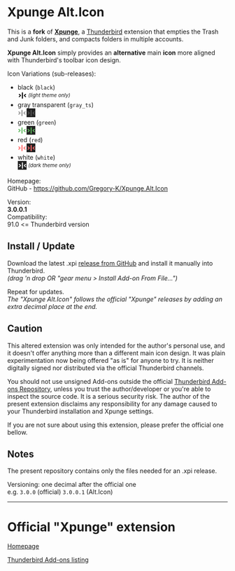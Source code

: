 # Xpunge Alt.Icon

This is a **fork** of [**Xpunge**](http://www.theodoretegos.net/mozilla/tb/), a [Thunderbird](https://www.thunderbird.net/) extension that empties the Trash and Junk folders, and compacts folders in multiple accounts.

**Xpunge Alt.Icon** simply provides an **alternative** main **icon** more aligned with Thunderbird's toolbar icon design.

Icon Variations (sub-releases):  
- black (`black`)  
  ![black icon](./icons/preview_xpunge_black.png) <sup>_(light theme only)_</sup>
- gray transparent (`gray_ts`)  
  ![gray icon](./icons/preview_xpunge_gray_ts.png)
- green (`green`)  
  ![green icon](./icons/preview_xpunge_green.png)
- red (`red`)  
  ![red icon](./icons/preview_xpunge_red.png)
- white (`white`)  
  ![white icon](./icons/preview_xpunge_white.png) <sup>_(dark theme only)_</sup>

Homepage:  
GitHub - https://github.com/Gregory-K/Xpunge.Alt.Icon  

Version:  
**3.0.0.1**  
Compatibility:  
91.0 <= Thunderbird version


## Install / Update

Download the latest .xpi [release from GitHub](https://github.com/Gregory-K/Xpunge.Alt.Icon/releases) and install it manually into Thunderbird.  
_(drag 'n drop OR "gear menu > Install Add-on From File...")_

Repeat for updates.  
_The "Xpunge Alt.Icon" follows the official "Xpunge" releases by adding an extra decimal place at the end._


## Caution

This altered extension was only intended for the author's personal use, and it doesn't offer anything more than a different main icon design. It was plain experimentation now being offered "as is" for anyone to try. It is neither digitally signed nor distributed via the official Thunderbird channels.

You should not use unsigned Add-ons outside the official [Thunderbird Add-ons Repository](https://addons.thunderbird.net/thunderbird/), unless you trust the author/developer or you're able to inspect the source code. It is a serious security risk. The author of the present extension disclaims any responsibility for any damage caused to your Thunderbird installation and Xpunge settings.

If you are not sure about using this extension, please prefer the official one bellow.


## Notes

The present repository contains only the files needed for an .xpi release.

Versioning: one decimal after the official one  
e.g. `3.0.0` (official) `3.0.0.1` (Alt.Icon)


---


# Official "Xpunge" extension

[Homepage](http://www.theodoretegos.net/mozilla/tb/)

[Thunderbird Add-ons listing](https://addons.thunderbird.net/en-us/thunderbird/addon/xpunge/)
